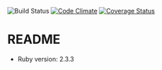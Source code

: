 ![Build Status](https://codeship.com/projects/edc99a80-c101-0135-d4b0-6eb44efcd096/status?branch=master)
[![Code Climate](https://codeclimate.com/github/justmyrealname/write_lab_app/badges/gpa.svg)](https://codeclimate.com/github/justmyrealname/write_lab_app)
[![Coverage Status](https://coveralls.io/repos/github/justmyrealname/write_lab_app/badge.svg?branch=master)](https://coveralls.io/github/justmyrealname/write_lab_app?branch=master)

# README

* Ruby version: 2.3.3
